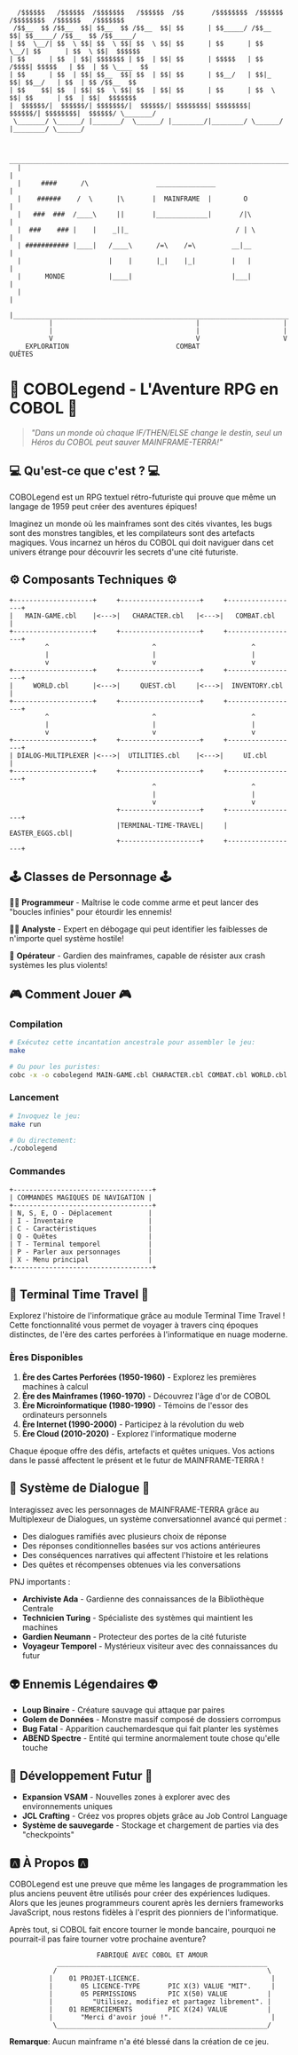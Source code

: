 ```
                                                                               
  /$$$$$$   /$$$$$$  /$$$$$$$   /$$$$$$  /$$       /$$$$$$$$  /$$$$$$  /$$$$$$$$  /$$$$$$   /$$$$$$$ 
 /$$__  $$ /$$__  $$| $$__  $$ /$$__  $$| $$      | $$_____/ /$$__  $$| $$_____/ /$$__  $$ /$$_____/
| $$  \__/| $$  \ $$| $$  \ $$| $$  \ $$| $$      | $$      | $$  \__/| $$      | $$  \ $$|  $$$$$$ 
| $$      | $$  | $$| $$$$$$$ | $$  | $$| $$      | $$$$$   | $$ /$$$$| $$$$$   | $$  | $$ \____  $$
| $$      | $$  | $$| $$__  $$| $$  | $$| $$      | $$__/   | $$|_  $$| $$__/   | $$  | $$ /$$__  $$
| $$    $$| $$  | $$| $$  \ $$| $$  | $$| $$      | $$      | $$  \ $$| $$      | $$  | $$|  $$$$$$$
|  $$$$$$/|  $$$$$$/| $$$$$$$/|  $$$$$$/| $$$$$$$$| $$$$$$$$|  $$$$$$/| $$$$$$$$|  $$$$$$/ \_______/
 \_______/ \______/ |_______/  \______/ |________/|________/ \______/ |________/ \______/          
                                                                                                    
```

```
   ___________________________________________________________________________________
  |                                                                                   |
  |     ####      /\                 _______________                                  |
  |    ######    /  \      |\       |  MAINFRAME  |        O                         |
  |   ###  ###  /____\     ||       |_____________|       /|\                        |
  |  ###    ### |    |    _||_                           / | \                       |
  | ########### |____|   /____\      /=\    /=\         __|__                        |
  |                      |    |      |_|    |_|         |   |                        |
  |      MONDE           |____|                         |___|                        |
  |                                                                                   |
  |___________________________________________________________________________________|
          |                                    |                     |
          |                                    |                     |
          V                                    V                     V
    EXPLORATION                           COMBAT                 QUÊTES
```

# 👾 COBOLegend - L'Aventure RPG en COBOL 👾

> *"Dans un monde où chaque IF/THEN/ELSE change le destin, seul un Héros du COBOL peut sauver MAINFRAME-TERRA!"*

## 💻 Qu'est-ce que c'est ? 💻

COBOLegend est un RPG textuel rétro-futuriste qui prouve que même un langage de 1959 peut créer des aventures épiques! 

Imaginez un monde où les mainframes sont des cités vivantes, les bugs sont des monstres tangibles, et les compilateurs sont des artefacts magiques. Vous incarnez un héros du COBOL qui doit naviguer dans cet univers étrange pour découvrir les secrets d'une cité futuriste.

## ⚙️ Composants Techniques ⚙️

```
+--------------------+     +--------------------+     +------------------+
|   MAIN-GAME.cbl    |<--->|   CHARACTER.cbl   |<--->|   COMBAT.cbl    |
+--------------------+     +--------------------+     +------------------+
         ^                          ^                        ^
         |                          |                        |
         v                          v                        v
+--------------------+     +--------------------+     +------------------+
|     WORLD.cbl      |<--->|     QUEST.cbl     |<--->|  INVENTORY.cbl  |
+--------------------+     +--------------------+     +------------------+
         ^                          ^                        ^
         |                          |                        |
         v                          v                        v
+--------------------+     +--------------------+     +------------------+
| DIALOG-MULTIPLEXER |<--->|  UTILITIES.cbl    |<--->|     UI.cbl      |
+--------------------+     +--------------------+     +------------------+
                                    ^                        ^
                                    |                        |
                                    v                        v
                           +--------------------+     +------------------+
                           |TERMINAL-TIME-TRAVEL|     |  EASTER_EGGS.cbl|
                           +--------------------+     +------------------+
```

## 🕹️ Classes de Personnage 🕹️

👨‍💻 **Programmeur** - Maîtrise le code comme arme et peut lancer des "boucles infinies" pour étourdir les ennemis!

👩‍💻 **Analyste** - Expert en débogage qui peut identifier les faiblesses de n'importe quel système hostile!

👷 **Opérateur** - Gardien des mainframes, capable de résister aux crash systèmes les plus violents!

## 🎮 Comment Jouer 🎮

### Compilation

```bash
# Exécutez cette incantation ancestrale pour assembler le jeu:
make

# Ou pour les puristes:
cobc -x -o cobolegend MAIN-GAME.cbl CHARACTER.cbl COMBAT.cbl WORLD.cbl QUEST.cbl INVENTORY.cbl UI.cbl UTILITIES.cbl TERMINAL-TIME-TRAVEL.cbl DIALOG-MULTIPLEXER.cbl
```

### Lancement

```bash
# Invoquez le jeu:
make run

# Ou directement:
./cobolegend
```

### Commandes

```
+-----------------------------------+
| COMMANDES MAGIQUES DE NAVIGATION |
+-----------------------------------+
| N, S, E, O - Déplacement         |
| I - Inventaire                   |
| C - Caractéristiques             |
| Q - Quêtes                       |
| T - Terminal temporel            |
| P - Parler aux personnages       |
| X - Menu principal               |
+-----------------------------------+
```

## 🎡 Terminal Time Travel 🎡

Explorez l'histoire de l'informatique grâce au module Terminal Time Travel ! Cette fonctionnalité vous permet de voyager à travers cinq époques distinctes, de l'ère des cartes perforées à l'informatique en nuage moderne.

### Ères Disponibles

1. **Ère des Cartes Perforées (1950-1960)** - Explorez les premières machines à calcul
2. **Ère des Mainframes (1960-1970)** - Découvrez l'âge d'or de COBOL
3. **Ère Microinformatique (1980-1990)** - Témoins de l'essor des ordinateurs personnels
4. **Ère Internet (1990-2000)** - Participez à la révolution du web
5. **Ère Cloud (2010-2020)** - Explorez l'informatique moderne

Chaque époque offre des défis, artefacts et quêtes uniques. Vos actions dans le passé affectent le présent et le futur de MAINFRAME-TERRA !

## 💬 Système de Dialogue 💬

Interagissez avec les personnages de MAINFRAME-TERRA grâce au Multiplexeur de Dialogues, un système conversationnel avancé qui permet :

- Des dialogues ramifiés avec plusieurs choix de réponse
- Des réponses conditionnelles basées sur vos actions antérieures
- Des conséquences narratives qui affectent l'histoire et les relations
- Des quêtes et récompenses obtenues via les conversations

PNJ importants :
- **Archiviste Ada** - Gardienne des connaissances de la Bibliothèque Centrale
- **Technicien Turing** - Spécialiste des systèmes qui maintient les machines
- **Gardien Neumann** - Protecteur des portes de la cité futuriste
- **Voyageur Temporel** - Mystérieux visiteur avec des connaissances du futur

## 👽 Ennemis Légendaires 👽

- **Loup Binaire** - Créature sauvage qui attaque par paires
- **Golem de Données** - Monstre massif composé de dossiers corrompus
- **Bug Fatal** - Apparition cauchemardesque qui fait planter les systèmes
- **ABEND Spectre** - Entité qui termine anormalement toute chose qu'elle touche

## 🚀 Développement Futur 🚀

- **Expansion VSAM** - Nouvelles zones à explorer avec des environnements uniques
- **JCL Crafting** - Créez vos propres objets grâce au Job Control Language
- **Système de sauvegarde** - Stockage et chargement de parties via des "checkpoints"

## 🅰️ À Propos 🅰️

COBOLegend est une preuve que même les langages de programmation les plus anciens peuvent être utilisés pour créer des expériences ludiques. Alors que les jeunes programmeurs courent après les derniers frameworks JavaScript, nous restons fidèles à l'esprit des pionniers de l'informatique. 

Après tout, si COBOL fait encore tourner le monde bancaire, pourquoi ne pourrait-il pas faire tourner votre prochaine aventure?

```
                      FABRIQUÉ AVEC COBOL ET AMOUR
            _____________________________________________________
           /                                                     \
          |    01 PROJET-LICENCE.                                 |
          |       05 LICENCE-TYPE       PIC X(3) VALUE "MIT".     |
          |       05 PERMISSIONS        PIC X(50) VALUE          |
          |          "Utilisez, modifiez et partagez librement". |
          |    01 REMERCIEMENTS         PIC X(24) VALUE          |
          |       "Merci d'avoir joué !".                         |
           \_____________________________________________________/
```

**Remarque**: Aucun mainframe n'a été blessé dans la création de ce jeu.